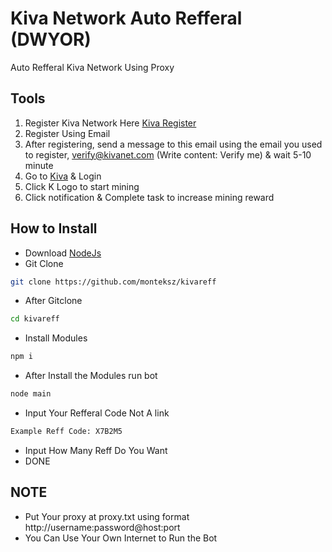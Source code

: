 # Kiva Network Auto Refferal (DWYOR)
Auto Refferal Kiva Network Using Proxy
## Tools
1. Register Kiva Network Here [Kiva Register](https://kivanet.com/register.html?)
2. Register Using Email
3. After registering, send a message to this email using the email you used to register, verify@kivanet.com (Write content: Verify me) & wait 5-10 minute
4. Go to [Kiva](https://app.kivanet.com) & Login
5. Click K Logo to start mining
6. Click notification & Complete task to increase mining reward
## How to Install
- Download [NodeJs](https://nodejs.org/en/download)
- Git Clone
```bash
git clone https://github.com/monteksz/kivareff
```
- After Gitclone
```bash
cd kivareff
```
- Install Modules
```bash
npm i
```
- After Install the Modules run bot
```bash
node main
```
- Input Your Refferal Code Not A link
```bash
Example Reff Code: X7B2M5
```
- Input How Many Reff Do You Want
- DONE
## NOTE
- Put Your proxy at proxy.txt using format http://username:password@host:port
- You Can Use Your Own Internet to Run the Bot
